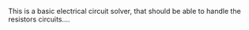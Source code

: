 This is a basic electrical circuit solver, that should be able to handle the resistors circuits....
